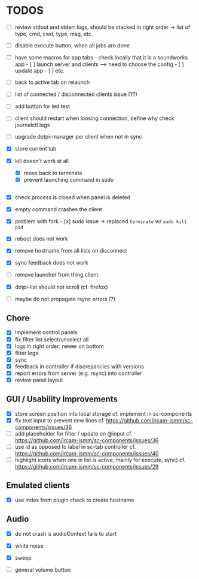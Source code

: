 # TODOS

- [ ] review stdout and stderr logs, should be stacked in right order
      -> list of type, cmd, cwd, type, msg, etc.
- [ ] disable execute button, when all jobs are done
- [ ] have some macros for app tabs - check locally that it is a soundworks app
      - [ ] launch server and clients --> need to choose the config
      - [ ] update app
      - [ ] etc.
- [ ] back to active tab on relaunch

- [ ] list of connected / disconnected clients issue (??)

- [ ] add button for led test
- [ ] client should restart when loosing connection, define why
      check journalctl logs

- [ ] upgrade dotpi-manager per client when not in sync

- [x] store current tab
- [x] kill doesn't work at all
  + [x] move back to terminate
  + [x] prevent launching command in sudo

##
- [x] check process is closed when panel is deleted
- [x] empty command crashes the client

- [x] problem with fork
      - [x] sudo issue
      -> replaced `terminate` w/ `sudo kill pid`
- [x] reboot does not work
- [x] remove hostname from all lists on disconnect

- [x] sync feedback does not work

- [ ] remove launcher from thing client
- [x] dotpi-list should not scroll (cf. firefox)
- [ ] maybe do not propagate rsync errors (?)

## Chore
- [x] implement control panels
- [x] fix filter list select/unselect all
- [x] logs in right order: newer on bottom
- [x] filter logs
- [x] sync
- [x] feedback in controller if discrepancies with versions
- [x] report errors from server (e.g. rsync) into controller
- [x] review panel layout

## GUI / Usability Improvements
- [x] store screen position into local storage
      cf. implement in sc-components
- [x] fix text input to prevent new lines
      cf. https://github.com/ircam-ismm/sc-components/issues/36
- [ ] add placeholder for filter / update on @input
      cf. https://github.com/ircam-ismm/sc-components/issues/36
- [ ] use id as opposed to label in sc-tab controller
      cf. https://github.com/ircam-ismm/sc-components/issues/40
- [ ] highlight icons when one in list is active, mainly for execute, sync)
      cf. https://github.com/ircam-ismm/sc-components/issues/29

## Emulated clients
- [x] use index from plugin check to create hostname

## Audio
- [x] do not crash is audioContext fails to start
- [x] white noise
- [x] sweep
- [ ] general volume button

